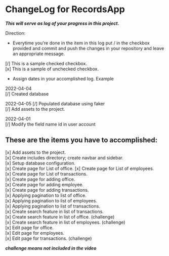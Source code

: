 # ChangeLog for RecordsApp

***This will serve as log of your progress in this project.***

Direction:
- Everytime you're done in the item in this log put / in the checkbox provided and commit and push the changes in your repository and leave an appropriate message.

[/] This is a sample checked checkbox.  
[x] This is a sample of unchecked checkbox.

- Assign dates in your accomplished log. Example

2022-04-04  
[/] Created database  

2022-04-05 
[/] Populated database using faker  
[/] Add assets to the project.   

2022-04-01  
[/] Modify the field name id in user account  

## These are the items you have to accomplished:  
[x] Add assets to the project.  
[x] Create includes directory; create navbar and sidebar.  
[x] Setup database configuration.  
[x] Create page for List of office.
[x] Create page for List of employees.  
[x] Create page for List of transactions.  
[x] Create page for adding office.  
[x] Create page for adding employee.  
[x] Create page for adding transactions.  
[x] Applying pagination to list of office.  
[x] Applying pagination to list of employees.  
[x] Applying pagination to list of transactions.  
[x] Create search feature in list of transactions.  
[x] Create search feature in list of office. (challenge)  
[x] Create search feature in list of employees. (challenge)  
[x] Edit page for office.  
[x] Edit page for employees.  
[x] Edit page for transactions. (challenge)

***challenge means not included in the video***

